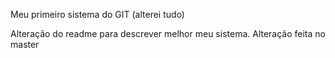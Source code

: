 Meu primeiro sistema do GIT (alterei tudo)

Alteração do readme para descrever melhor meu sistema.
Alteração feita no master